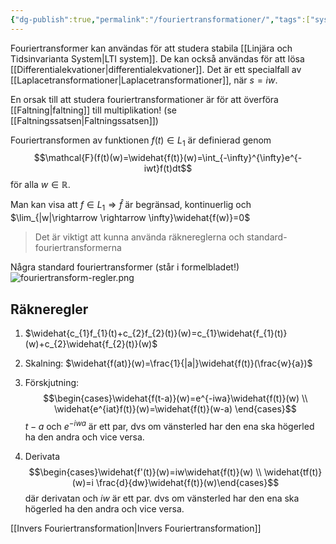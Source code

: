 ```yaml
---
{"dg-publish":true,"permalink":"/fouriertransformationer/","tags":["systemochtransformer"]}
---
```


Fouriertransformer kan användas för att studera stabila [[Linjära och Tidsinvarianta System\|LTI system]]. De kan också användas för att lösa [[Differentialekvationer\|differentialekvationer]]. Det är ett specialfall av [[Laplacetransformationer\|Laplacetransformationer]], när $s=iw$.

En  orsak till att studera fouriertransformationer är för att överföra [[Faltning\|faltning]] till multiplikation! (se [[Faltningssatsen\|Faltningssatsen]])

Fouriertransformen av funktionen $f(t)\in L_{1}$ är definierad genom
$$\mathcal{F}(f(t)(w)=\widehat{f(t)}(w)=\int_{-\infty}^{\infty}e^{-iwt}f(t)dt$$
för alla $w\in \mathbb{R}$.  

Man kan visa att $f\in L_{1} \Rightarrow \hat{f}$ är begränsad, kontinuerlig och $\lim_{|w|\rightarrow \rightarrow \infty}\widehat{f(w)}=0$

> Det är viktigt att kunna använda räknereglerna och standard-fouriertransformerna

Några standard fouriertransformer (står i formelbladet!)
![fouriertransform-regler.png](/img/user/images/fouriertransform-regler.png)

## Räkneregler

1.  $\widehat{c_{1}f_{1}(t)+c_{2}f_{2}(t)}(w)=c_{1}\widehat{f_{1}(t)}(w)+c_{2}\widehat{f_{2}(t)}(w)$  
 2. Skalning: $\widehat{f(at)}(w)=\frac{1}{|a|}\widehat{f(t)}(\frac{w}{a})$
 3. Förskjutning:
 $$\begin{cases}\widehat{f(t-a)}(w)=e^{-iwa}\widehat{f(t)}(w) \\
\widehat{e^{iat}f(t)}(w)=\widehat{f(t)}(w-a) \end{cases}$$
$t-a$ och $e^{-iwa}$ är ett par, dvs om vänsterled har den ena ska högerled ha den andra och vice versa.

4. Derivata
$$\begin{cases}\widehat{f'(t)}(w)=iw\widehat{f(t)}(w) \\
\widehat{tf(t)}(w)=i \frac{d}{dw}\widehat{f(t)}(w)\end{cases}$$
där derivatan och $iw$ är ett par. dvs om vänsterled har den ena ska högerled ha den andra och vice versa.

[[Invers Fouriertransformation\|Invers Fouriertransformation]]
